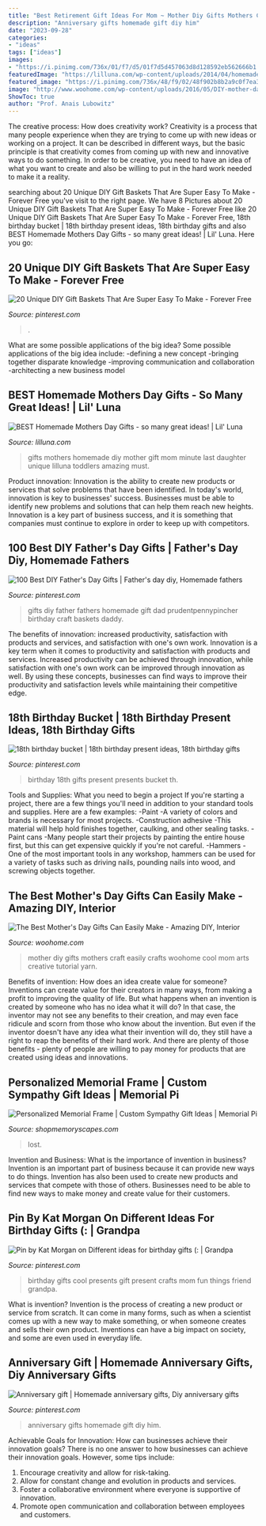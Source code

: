 ```yaml
---
title: "Best Retirement Gift Ideas For Mom ~ Mother Diy Gifts Mothers Craft Easily Crafts Woohome Cool Mom Arts Creative Tutorial Yarn"
description: "Anniversary gifts homemade gift diy him"
date: "2023-09-28"
categories:
- "ideas"
tags: ["ideas"]
images:
- "https://i.pinimg.com/736x/01/f7/d5/01f7d5d457063d8d128592eb562666b1.jpg"
featuredImage: "https://lilluna.com/wp-content/uploads/2014/04/homemade-mothers-day-gifts-collage.jpg"
featured_image: "https://i.pinimg.com/736x/48/f9/02/48f902b8b2a9c0f7ea3dc7fea77d87e5--milestone-birthdays-th-birthday-presents.jpg"
image: "http://www.woohome.com/wp-content/uploads/2016/05/DIY-mother-day-woohome-17.jpg"
ShowToc: true
author: "Prof. Anais Lubowitz"
---
```



The creative process: How does creativity work?
Creativity is a process that many people experience when they are trying to come up with new ideas or working on a project. It can be described in different ways, but the basic principle is that creativity comes from coming up with new and innovative ways to do something. In order to be creative, you need to have an idea of what you want to create and also be willing to put in the hard work needed to make it a reality.

	

		
searching about 20 Unique DIY Gift Baskets That Are Super Easy To Make - Forever Free you've visit to the right page. We have 8 Pictures about 20 Unique DIY Gift Baskets That Are Super Easy To Make - Forever Free like 20 Unique DIY Gift Baskets That Are Super Easy To Make - Forever Free, 18th birthday bucket | 18th birthday present ideas, 18th birthday gifts and also BEST Homemade Mothers Day Gifts - so many great ideas! | Lil&#039; Luna. Here you go:
		
    
## 20 Unique DIY Gift Baskets That Are Super Easy To Make - Forever Free

<img loading=lazy src="https://i.pinimg.com/736x/01/f7/d5/01f7d5d457063d8d128592eb562666b1.jpg" onerror="this.onerror=null;this.src='https://tse4.mm.bing.net/th?id=OIP.QqSluR-8RE9PSXnwhaX1eQHaLH&amp;pid=15.1';" alt="20 Unique DIY Gift Baskets That Are Super Easy To Make - Forever Free">

_Source: pinterest.com_

>. 

	

What are some possible applications of the big idea?
Some possible applications of the big idea include: 
-defining a new concept
-bringing together disparate knowledge
-improving communication and collaboration
-architecting a new business model

    
## BEST Homemade Mothers Day Gifts - So Many Great Ideas! | Lil&#039; Luna

<img loading=lazy src="https://lilluna.com/wp-content/uploads/2014/04/homemade-mothers-day-gifts-collage.jpg" onerror="this.onerror=null;this.src='https://tse3.mm.bing.net/th?id=OIP.rB4Y2sKK5dPE3jhwOjCOPgHaN4&amp;pid=15.1';" alt="BEST Homemade Mothers Day Gifts - so many great ideas! | Lil&#039; Luna">

_Source: lilluna.com_

>gifts mothers homemade diy mother gift mom minute last daughter unique lilluna toddlers amazing must. 

	

Product innovation:
Innovation is the ability to create new products or services that solve problems that have been identified. In today's world, innovation is key to businesses' success. Businesses must be able to identify new problems and solutions that can help them reach new heights. Innovation is a key part of business success, and it is something that companies must continue to explore in order to keep up with competitors.

    
## 100 Best DIY Father&#039;s Day Gifts | Father&#039;s Day Diy, Homemade Fathers

<img loading=lazy src="https://i.pinimg.com/736x/b3/2c/59/b32c5921280f06734bc05af9ac07f689.jpg" onerror="this.onerror=null;this.src='https://tse2.mm.bing.net/th?id=OIP.7ZyO6z-g00Dt0qaGFhzvnQHaO0&amp;pid=15.1';" alt="100 Best DIY Father&#039;s Day Gifts | Father&#039;s day diy, Homemade fathers">

_Source: pinterest.com_

>gifts diy father fathers homemade gift dad prudentpennypincher birthday craft baskets daddy. 

	

The benefits of innovation: increased productivity, satisfaction with products and services, and satisfaction with one's own work.
Innovation is a key term when it comes to productivity and satisfaction with products and services. Increased productivity can be achieved through innovation, while satisfaction with one's own work can be improved through innovation as well. By using these concepts, businesses can find ways to improve their productivity and satisfaction levels while maintaining their competitive edge.

    
## 18th Birthday Bucket | 18th Birthday Present Ideas, 18th Birthday Gifts

<img loading=lazy src="https://i.pinimg.com/736x/48/f9/02/48f902b8b2a9c0f7ea3dc7fea77d87e5--milestone-birthdays-th-birthday-presents.jpg" onerror="this.onerror=null;this.src='https://tse3.mm.bing.net/th?id=OIP.ZjTjJUMCLHVei4DsSCxhIAHaJ3&amp;pid=15.1';" alt="18th birthday bucket | 18th birthday present ideas, 18th birthday gifts">

_Source: pinterest.com_

>birthday 18th gifts present presents bucket th. 

	

Tools and Supplies: What you need to begin a project
If you're starting a project, there are a few things you'll need in addition to your standard tools and supplies. Here are a few examples: 
-Paint -A variety of colors and brands is necessary for most projects. 
-Construction adhesive -This material will help hold finishes together, caulking, and other sealing tasks. 
-Paint cans -Many people start their projects by painting the entire house first, but this can get expensive quickly if you're not careful. 
-Hammers -One of the most important tools in any workshop, hammers can be used for a variety of tasks such as driving nails, pounding nails into wood, and screwing objects together.

    
## The Best Mother&#039;s Day Gifts Can Easily Make - Amazing DIY, Interior

<img loading=lazy src="http://www.woohome.com/wp-content/uploads/2016/05/DIY-mother-day-woohome-17.jpg" onerror="this.onerror=null;this.src='https://tse4.mm.bing.net/th?id=OIP.e7F-dkkdd0qXsA-Exa9bmgHaRO&amp;pid=15.1';" alt="The Best Mother&#039;s Day Gifts Can Easily Make - Amazing DIY, Interior">

_Source: woohome.com_

>mother diy gifts mothers craft easily crafts woohome cool mom arts creative tutorial yarn. 

	

Benefits of invention: How does an idea create value for someone?
Inventions can create value for their creators in many ways, from making a profit to improving the quality of life. But what happens when an invention is created by someone who has no idea what it will do? In that case, the inventor may not see any benefits to their creation, and may even face ridicule and scorn from those who know about the invention. But even if the inventor doesn't have any idea what their invention will do, they still have a right to reap the benefits of their hard work. And there are plenty of those benefits - plenty of people are willing to pay money for products that are created using ideas and innovations.

    
## Personalized Memorial Frame | Custom Sympathy Gift Ideas | Memorial Pi

<img loading=lazy src="https://cdn.shopify.com/s/files/1/0074/2110/0096/products/il_fullxfull.1400565349_zcxy_1024x1024@2x.jpg?v=1613031968" onerror="this.onerror=null;this.src='https://tse3.mm.bing.net/th?id=OIP.YJumxupytz13hVmUojH6kQHaH0&amp;pid=15.1';" alt="Personalized Memorial Frame | Custom Sympathy Gift Ideas | Memorial Pi">

_Source: shopmemoryscapes.com_

>lost. 

	

Invention and Business: What is the importance of invention in business?
Invention is an important part of business because it can provide new ways to do things. Invention has also been used to create new products and services that compete with those of others. Businesses need to be able to find new ways to make money and create value for their customers.

    
## Pin By Kat Morgan On Different Ideas For Birthday Gifts (: | Grandpa

<img loading=lazy src="https://i.pinimg.com/736x/58/0f/e3/580fe3ff49add144d8d2124f5757dbee--cool-birthday-presents-birthday-gifts.jpg" onerror="this.onerror=null;this.src='https://tse1.mm.bing.net/th?id=OIP.trlPoPMeCcb__-gW4gbffwHaJ6&amp;pid=15.1';" alt="Pin by Kat Morgan on Different ideas for birthday gifts (: | Grandpa">

_Source: pinterest.com_

>birthday gifts cool presents gift present crafts mom fun things friend grandpa. 

	

What is invention?
Invention is the process of creating a new product or service from scratch. It can come in many forms, such as when a scientist comes up with a new way to make something, or when someone creates and sells their own product. Inventions can have a big impact on society, and some are even used in everyday life.

    
## Anniversary Gift | Homemade Anniversary Gifts, Diy Anniversary Gifts

<img loading=lazy src="https://i.pinimg.com/736x/84/55/36/845536b822cc199a632aa67d46715ef8--homemade-anniversary-gifts-anniversary-gifts-for-men.jpg" onerror="this.onerror=null;this.src='https://tse2.mm.bing.net/th?id=OIP.2-Y-gWDSelQT0f4lTLejigHaJ3&amp;pid=15.1';" alt="Anniversary gift | Homemade anniversary gifts, Diy anniversary gifts">

_Source: pinterest.com_

>anniversary gifts homemade gift diy him. 

	

Achievable Goals for Innovation: How can businesses achieve their innovation goals?
There is no one answer to how businesses can achieve their innovation goals. However, some tips include:
1. Encourage creativity and allow for risk-taking.
2. Allow for constant change and evolution in products and services.
3. Foster a collaborative environment where everyone is supportive of innovation. 
4. Promote open communication and collaboration between employees and customers.

